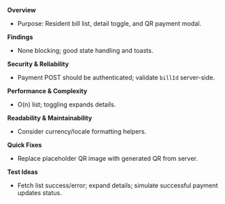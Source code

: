 **Overview**
- Purpose: Resident bill list, detail toggle, and QR payment modal.

**Findings**
- None blocking; good state handling and toasts.

**Security & Reliability**
- Payment POST should be authenticated; validate `billId` server-side.

**Performance & Complexity**
- O(n) list; toggling expands details.

**Readability & Maintainability**
- Consider currency/locale formatting helpers.

**Quick Fixes**
- Replace placeholder QR image with generated QR from server.

**Test Ideas**
- Fetch list success/error; expand details; simulate successful payment updates status.

